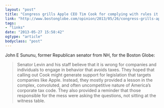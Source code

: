 ```yaml
---
layout: "post"
title: "Congress grills Apple CEO Tim Cook for complying with rules it wrote"
link: "http://www.bostonglobe.com/opinion/2013/05/26/congress-grills-apple-ceo-tim-cook-for-complying-with-rules-wrote/mnuQMbT0x8VtpWU1DZoQWI/story.html?utm_source=loopinsight.com&utm_medium=referral&utm_campaign=Feed"
tags: 
- "links"
date: "2013-05-27 15:58:42"
ogtype: "article"
bodyclass: "post"
---
```


John E Sununu, former Republican senator from NH, for the Boston Globe:

> Senator Levin and his staff believe that it is wrong for companies and individuals to engage in behavior that avoids taxes. They hoped that calling out Cook might generate support for legislation that targets companies like Apple. Instead, they mostly provided a lesson in the complex, convoluted, and often uncompetitive nature of America’s corporate tax code. They also provided a reminder that those responsible for the mess were asking the questions, not sitting at the witness table.